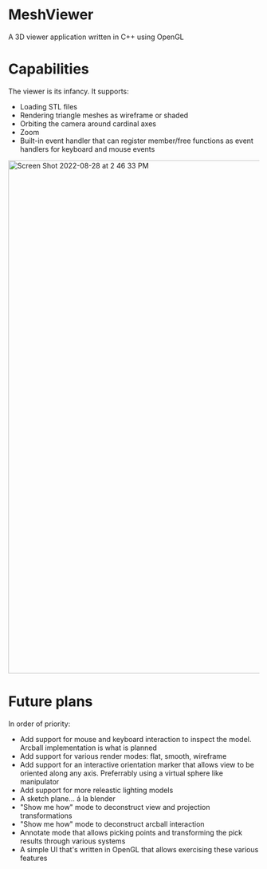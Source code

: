 # MeshViewer
A 3D viewer application written in C++ using OpenGL

# Capabilities

The viewer is its infancy. It supports:

* Loading STL files
* Rendering triangle meshes as wireframe or shaded
* Orbiting the camera around cardinal axes
* Zoom
* Built-in event handler that can register member/free functions as event handlers for keyboard and mouse events

<img width="1028" alt="Screen Shot 2022-08-28 at 2 46 33 PM" src="https://user-images.githubusercontent.com/73474502/187095797-da56a625-d4c1-45c9-b55b-1e92a4c3a5ab.png">


# Future plans

In order of priority:

* Add support for mouse and keyboard interaction to inspect the model. Arcball implementation is what is planned
* Add support for various render modes: flat, smooth, wireframe
* Add support for an interactive orientation marker that allows view to be oriented along any axis. Preferrably using a virtual sphere like manipulator
* Add support for more releastic lighting models
* A sketch plane...  á la blender
* "Show me how" mode to deconstruct view and projection transformations
* "Show me how" mode to deconstruct arcball interaction
* Annotate mode that allows picking points and transforming the pick results through various systems
* A simple UI that's written in OpenGL that allows exercising these various features
